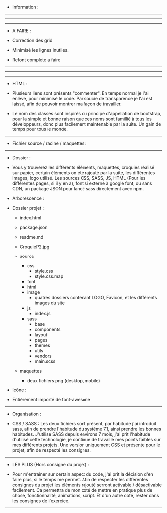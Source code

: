 - Information :

---------------------
_________________________________

***************************************************

- A FAIRE :

- Correction des grid
- Minimisé les lignes inutiles. 
- Refont complete a faire  

**************************************************
_________________________________

---------------------



- HTML : 

- Plusieurs liens sont présents "commenter". En temps normal je l'ai enlève, pour minimisé le code. Par soucie de transparence je l'ai est laissé, afin de pouvoir montrer ma façon de travailler.


- Le nom des classes sont inspirés du principe d'appellation de bootstrap, pour la simple et bonne raison que ces noms sont famillié à tous les développeurs, donc plus facilement maintenable par la suite. Un gain de temps pour tous le monde.

___________________________________________






- Fichier source / racine / maquettes :
__________________________________________

- Dossier :

- Vous y trouverez les différents éléments, maquettes, croquies réalisé sur papier, certain éléments on été rajouté par la suite, les différentes images, logo utilisé. Les sources CSS, SASS, JS, HTML (Pour les différentes pages, si il y en a), font si externe à google font, ou sans CDN, un package JSON pour lancé sass directement avec npm.




- Arborescence :

- Dossier projet : 

    - index.html
    - package.json
    - readme.md
    - CroquieP2.jpg

    - source
        - css
            - style.css
            - style.css.map
        - font
        - html
        - image
            - quatres dossiers contenant LOGO, Favicon, et les différents images du site
        - js
            - index.js
        - sass
            - base
            - components
            - layout
            - pages
            - themes
            - utils 
            - vendors
            - main.scss
        
    - maquettes
        - deux fichiers png (desktop, mobile)




- Icône :

- Entièrement importé de font-awesone 
_________________________________________



- Organisation :

- CSS / SASS : Les deux fichiers sont présent, par habitude j'ai introduit sass, afin de prendre l'habitude du système 7.1, ainsi prendre les bonnes habitudes. J'utilise SASS depuis environs 7 mois, j'ai prit l'habitude d'utilisé cette technologie, je continue de travaillé mes points faibles sur mes différents projets. Une version uniquement CSS et présente pour le projet, afin de respecté les consignes.

_________________________________________


- LES PLUS (Hors consigne du projet) :

- Pour m'entrainer sur certain aspect du code, j'ai prit la décision d'en faire plus, si le temps me permet. Afin de respecter les différentes consignes du projet les éléments rajouté serront activable / désactivable facilement. Ca permettra de mon coté de mettre en pratique plus de chose, fonctionnalité, animations, script. Et d'un autre coté, rester dans les consignes de l'exercice.

_________________________________________

